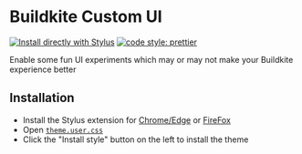 # Buildkite Custom UI

[![Install directly with Stylus](https://img.shields.io/badge/Install%20directly%20with-Stylus-00adad.svg)](https://github.com/yourfriendbuzz/space-guacamole/raw/main/theme.user.css)
[![code style: prettier](https://img.shields.io/badge/code_style-prettier-ff69b4.svg)](https://github.com/prettier/prettier)

Enable some fun UI experiments which may or may not make your Buildkite experience better

## Installation

- Install the Stylus extension for [Chrome/Edge](https://chrome.google.com/webstore/detail/stylus/clngdbkpkpeebahjckkjfobafhncgmne?hl=en) or [FireFox](https://addons.mozilla.org/en-US/firefox/addon/styl-us)
- Open [`theme.user.css`](https://github.com/yourfriendbuzz/space-guacamole/raw/main/theme.user.css)
- Click the "Install style" button on the left to install the theme
